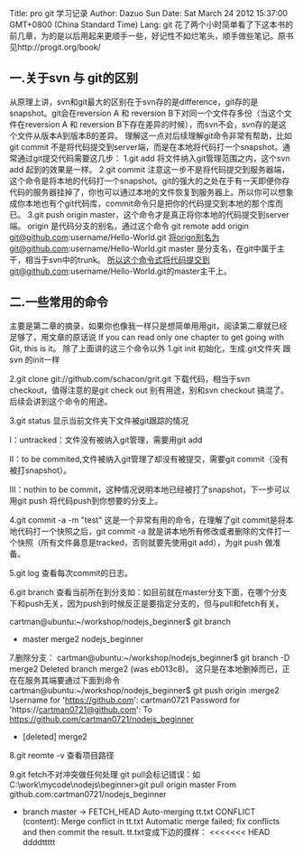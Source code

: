 Title: pro git 学习记录
Author: Dazuo Sun
Date: Sat March 24 2012 15:37:00 GMT+0800 (China Standard Time)
Lang: git
 花了两个小时简单看了下这本书的前几章，为的是以后用起来更顺手一些，好记性不如烂笔头，顺手做些笔记。原书见http://progit.org/book/
## 一.关于svn 与 git的区别
   从原理上讲，svn和git最大的区别在于svn存的是difference，git存的是snapshot。git会在reversion A 和 reversion B下对同一个文件存多份（当这个文件在reversion A 和 reversion B下存在差异的时候），而svn不会，svn存的是这个文件从版本A到版本B的差异。
   理解这一点对后续理解git命令非常有帮助，比如git commit 不是将代码提交到server端，而是在本地将代码打一个snapshot。通常通过git提交代码需要这几步：
   1.git add  将文件纳入git管理范围之内，这个svn add 起到的效果是一样。
   2.git commit  注意这一步不是将代码提交到服务器端，这个命令是将本地的代码打一个snapshot。git的强大的之处在于有一天即便你存代码的服务器挂掉了，你也可以通过本地的文件恢复到服务器上。所以你可以想象成你本地也有个git代码库，commit命令只是把你的代码提交到本地的那个库而已。
   3.git push origin master，这个命令才是真正将你本地的代码提交到server端。
   origin 是代码分支的别名，通过这个命令  git remote add origin git@github.com:username/Hello-World.git 将orign别名为git@github.com:username/Hello-World.git
   master 是分支名，在git中属于主干，相当于svn中的trunk。
   所以这个命令式将代码提交到git@github.com:username/Hello-World.git的master主干上。
## 二.一些常用的命令

主要是第二章的摘录，如果你也像我一样只是想简单用用git，阅读第二章就已经足够了，用文章的原话说
If you can read only one chapter to get going with Git, this is it。
除了上面讲的这三个命令以外
    1.git init 
   初始化，生成.git文件夹 跟svn 的init一样

2.git clone git://github.com/schacon/grit.git 下载代码，相当于svn checkout，值得注意的是git check out 别有用途，别和svn checkout 搞混了。后续会讲到这个命令的用途。

3.git status 显示当前文件夹下文件被git跟踪的情况

I：untracked：文件没有被纳入git管理，需要用git add

II：to be commited,文件被纳入git管理了却没有被提交，需要git commit（没有被打snapshot）。

III：nothin to be commit，这种情况说明本地已经被打了snapshot，下一步可以用git push 将代码push到你想要的分支上。

4.git commit -a -m "test" 这是一个非常有用的命令，在理解了git commit是将本地代码打一个快照之后，git commit -a 就是讲本地所有修改或者删除的文件打一个快照（所有文件鼻息是tracked，否则就要先使用git add），为git push 做准备。

5.git log 查看每次commit的日志。

6.git branch 查看当前所在到分支如：如目前就在master分支下面，在哪个分支下和push无关，因为push到时候反正是要指定分支的，但与pull和fetch有关。


cartman@ubuntu:~/workshop/nodejs_beginner$ git branch
* master
merge2
nodejs_beginner

7.删除分支：
cartman@ubuntu:~/workshop/nodejs_beginner$ git branch -D merge2
Deleted branch merge2 (was eb013c8)。
这只是在本地删掉而已，正在在服务其端要通过下面到命令
cartman@ubuntu:~/workshop/nodejs_beginner$ git push origin :merge2
Username for 'https://github.com': cartman0721
Password for 'https://cartman0721@github.com':
To https://github.com/cartman0721/nodejs_beginner
- [deleted] merge2

8.git reomte -v 查看项目路径

9.git fetch不对冲突做任何处理
 git pull会标记错误：如
C:\work\mycode\nodejs\beginner>git pull origin master
From github.com:cartman0721/nodejs_beginner
* branch            master     -> FETCH_HEAD
Auto-merging tt.txt
CONFLICT (content): Merge conflict in tt.txt
Automatic merge failed; fix conflicts and then commit the result.
tt.txt变成下边的摸样：
<<<<<<< HEAD
ddddttttt


